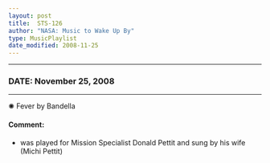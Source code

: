 ```yaml
---
layout: post
title:  STS-126
author: "NASA: Music to Wake Up By"
type: MusicPlaylist
date_modified: 2008-11-25
---
```


----
### DATE: November 25, 2008
----
✺ Fever by Bandella

#### Comment:
* was played for Mission Specialist Donald Pettit and sung by his wife (Michi Pettit)
